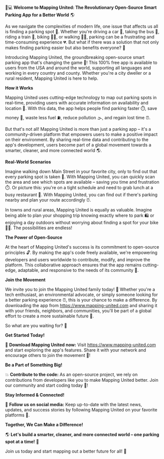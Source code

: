 🚗💻 **Welcome to Mapping United: The Revolutionary Open-Source Smart Parking App for a Better World** 🌎

As we navigate the complexities of modern life, one issue that affects us all is finding a parking spot 🔴. Whether you're driving a car 🚗, taking the bus 🚌, riding a train 🚂, biking 🚴‍♀️, or walking 🏃‍♂️, parking can be a frustrating and time-consuming experience 💔. But what if there was a solution that not only makes finding parking easier but also benefits everyone? 🤩

Introducing Mapping United, the groundbreaking open-source smart parking app that's changing the game 🚀! This 100% free app is available to users from the USA and around the world, supporting all languages and working in every country and county. Whether you're a city dweller or a rural resident, Mapping United is here to help.

**How it Works**

Mapping United uses cutting-edge technology to map out parking spots in real-time, providing users with accurate information on availability and location 📍. With this data, the app helps people find parking faster ⏱️, save money 💸, waste less fuel ⛽️, reduce pollution 🌫️, and regain lost time ⏰.

But that's not all! Mapping United is more than just a parking app – it's a community-driven platform that empowers users to make a positive impact on their environment. By sharing real-time data and contributing to the app's development, users become part of a global movement towards a smarter, cleaner, and more connected world 🌎.

**Real-World Scenarios**

Imagine walking down Main Street in your favorite city, only to find out that every parking spot is taken 🔴. With Mapping United, you can quickly scan the area and see which spots are available – saving you time and frustration ⏱️. Or picture this: you're on a tight schedule and need to grab lunch at a busy restaurant 🍔. With Mapping United, you can find out if there's parking nearby and plan your route accordingly ⏰.

In towns and rural areas, Mapping United is equally as valuable. Imagine being able to plan your shopping trip knowing exactly where to park 🛍️ or enjoying a day outdoors without worrying about finding a spot for your bike 🚴‍♀️. The possibilities are endless!

**The Power of Open-Source**

At the heart of Mapping United's success is its commitment to open-source principles 🔓. By making the app's code freely available, we're empowering developers and users worldwide to contribute, modify, and improve the platform. This collaborative approach ensures that the app remains cutting-edge, adaptable, and responsive to the needs of its community 💪.

**Join the Movement**

We invite you to join the Mapping United family today! 🎉 Whether you're a tech enthusiast, an environmental advocate, or simply someone looking for a better parking experience ⏰, this is your chance to make a difference. By downloading the app from https://www.mapping-united.com and sharing it with your friends, neighbors, and communities, you'll be part of a global effort to create a more sustainable future 🌟.

So what are you waiting for? 🤔

**Get Started Today!**

🎉 **Download Mapping United now:** Visit https://www.mapping-united.com and start exploring the app's features. Share it with your network and encourage others to join the movement 💬!

**Be a Part of Something Big!**

💥 **Contribute to the code:** As an open-source project, we rely on contributions from developers like you to make Mapping United better. Join our community and start coding today 🔧!

**Stay Informed & Connected!**

📲 **Follow us on social media:** Keep up-to-date with the latest news, updates, and success stories by following Mapping United on your favorite platforms 📱.

**Together, We Can Make a Difference!**

🌎 **Let's build a smarter, cleaner, and more connected world – one parking spot at a time!** 🚀

Join us today and start mapping out a better future for all! 💪